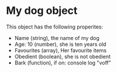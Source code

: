 # My dog object

This object has the following properites:

- Name (string), the name of my dog
- Age: 10 (number), she is ten years old
- Favourites (array), Her favourite items
- Obedient (boolean), she is not obedient
- Bark (function), if on: console log "voff"
